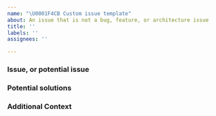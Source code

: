 ```yaml
---
name: "\U0001F4CB Custom issue template"
about: An issue that is not a bug, feature, or architecture issue
title: ''
labels: ''
assignees: ''

---
```


### Issue, or potential issue


### Potential solutions


### Additional Context
